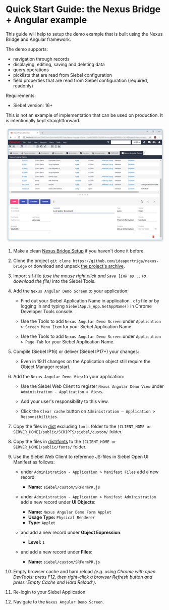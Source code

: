 # Quick Start Guide: the Nexus Bridge + Angular example

This guide will help to setup the demo example that is built using the Nexus Bridge and Angular framework.

The demo supports:

* navigation through records
* displaying, editing, saving and deleting data
* query operations
* picklists that are read from Siebel configuration
* field properties that are read from Siebel configuration (required, readonly)

Requirements: 
* Siebel version: 16+

This is not an example of implementation that can be used on production. It is intentionally kept straightforward.

![result](images/form-demo.png)

1. Make a clean [Nexus Bridge Setup](/../../wiki/Setup-Nexus-Bridge) if you haven't done it before.

1. Clone the project `git clone https://github.com/ideaportriga/nexus-bridge` or download and unpack [the project's archive](../../../../../archive/master.zip).

1. Import [sif-file](https://raw.githubusercontent.com/ideaportriga/nexus-bridge/master/examples/ANGULAR%20Examples/SR%20Form%20Applet/siebel/sif/Nexus%20Angular%20Demo.sif) *(use the mouse right click and `Save link as...` to download the file)* into the Siebel Tools.

1. Add the `Nexus Angular Demo Screen` to your application:

      * Find out your Siebel Application Name in application `.cfg` file or by logging in and typing `SiebelApp.S_App.GetAppName()` in Chrome Developer Tools console.
      
      * Use the Tools to add `Nexus Angular Demo Screen` under `Application > Screen Menu Item` for your Siebel Application Name.
      
      * Use the Tools to add `Nexus Angular Demo Screen` under `Application > Page Tab` for your Siebel Application Name.

1. Compile (Siebel IP16) or deliver (Siebel IP17+) your changes:
      * Even in 19.11 changes on the Application object still require the Object Manager restart.

1. Add the `Nexus Angular Demo View` to your application:

      * Use the Siebel Web Client to register `Nexus Angular Demo View` under `Administration - Application > Views`.
      
      * Add your user's responsibility to this view.
            
      * Click the `Clear cache` button on `Administration – Application > Responsibilities`.

1. Copy the files in [dist](../../../../../tree/master/examples/ANGULAR%20Examples/SR%20Form%20Applet/dist) excluding `fonts` folder to the `[CLIENT_HOME or SERVER_HOME]/public/SCRIPTS/siebel/custom/` folder.

1. Copy the files in [dist/fonts](../../../../../tree/master/examples/ANGULAR%20Examples/SR%20Form%20Applet/dist/fonts) to the `[CLIENT_HOME or SERVER_HOME]/public/fonts/` folder.

1. Use the Siebel Web Client to reference JS-files in Siebel Open UI Manifest as follows:
	  * under `Administration - Application > Manifest Files` add a new record: 
    
        * **Name:** `siebel/custom/SRFormPR.js`
        
	  * under `Administration - Application > Manifest Administration` add a new record under **UI Objects**: 
    
        * **Name:** `Nexus Angular Demo Form Applet`
        * **Usage Type:** `Physical Renderer`
        * **Type:** `Applet`
        
	  * and add a new record under **Object Expression**: 
    
        * **Level:** `1`
        
	  * and add a new record under **Files**: 
    
        * **Name:** `siebel/custom/SRFormPR.js`

1. Empty browser cache and hard reload *(e.g. using Chrome with open DevTools: press F12, then right-click a browser Refresh button and press ‘Empty Cache and Hard Reload’)*.

1. Re-login to your Siebel Application.

1. Navigate to the `Nexus Angular Demo Screen`.

